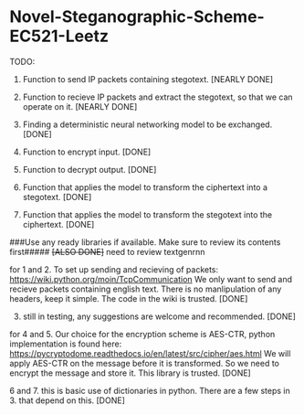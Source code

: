 # Novel-Steganographic-Scheme-EC521-Leetz

TODO:

1. Function to send IP packets containing stegotext. [NEARLY DONE]

2. Function to recieve IP packets and extract the stegotext, so that we can operate on it. [NEARLY DONE]

3. Finding a deterministic neural networking model to be exchanged. [DONE]

4. Function to encrypt input. [DONE]

5. Function to decrypt output. [DONE]

6. Function that applies the model to transform the ciphertext into a stegotext. [DONE]

7. Function that applies the model to transform the stegotext into the ciphertext. [DONE]


###Use any ready libraries if available. Make sure to review its contents first##### ~~[ALSO DONE]~~ need to review textgenrnn

for 1 and 2. To set up sending and recieving of packets: https://wiki.python.org/moin/TcpCommunication
We only want to send and recieve packets containing english text. There is no manlipulation of any headers, keep it simple. The code in the wiki is trusted. [DONE]

3. still in testing, any suggestions are welcome and recommended. [DONE]


for 4 and 5. Our choice for the encryption scheme is AES-CTR, python implementation is found here: https://pycryptodome.readthedocs.io/en/latest/src/cipher/aes.html 
We will apply AES-CTR on the message before it is transformed. So we need to encrypt the message and store it. This library is trusted. [DONE]

6 and 7. this is basic use of dictionaries in python. There are a few steps in 3. that depend on this. [DONE]

